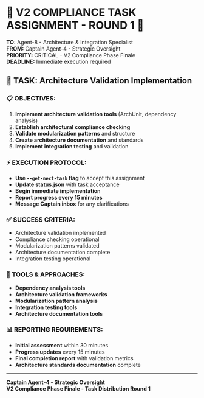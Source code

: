 # 🚨 V2 COMPLIANCE TASK ASSIGNMENT - ROUND 1 🚨

**TO:** Agent-8 - Architecture & Integration Specialist  
**FROM:** Captain Agent-4 - Strategic Oversight  
**PRIORITY:** CRITICAL - V2 Compliance Phase Finale  
**DEADLINE:** Immediate execution required  

## 🎯 **TASK:** Architecture Validation Implementation

### **📋 OBJECTIVES:**
1. **Implement architecture validation tools** (ArchUnit, dependency analysis)
2. **Establish architectural compliance checking**
3. **Validate modularization patterns** and structure
4. **Create architecture documentation** and standards
5. **Implement integration testing** and validation

### **⚡ EXECUTION PROTOCOL:**
- **Use `--get-next-task` flag** to accept this assignment
- **Update status.json** with task acceptance
- **Begin immediate implementation**
- **Report progress every 15 minutes**
- **Message Captain inbox** for any clarifications

### **✅ SUCCESS CRITERIA:**
- Architecture validation implemented
- Compliance checking operational
- Modularization patterns validated
- Architecture documentation complete
- Integration testing operational

### **🔧 TOOLS & APPROACHES:**
- **Dependency analysis tools**
- **Architecture validation frameworks**
- **Modularization pattern analysis**
- **Integration testing tools**
- **Architecture documentation tools**

### **📊 REPORTING REQUIREMENTS:**
- **Initial assessment** within 30 minutes
- **Progress updates** every 15 minutes
- **Final completion report** with validation metrics
- **Architecture standards documentation** complete

---

**Captain Agent-4 - Strategic Oversight**  
**V2 Compliance Phase Finale - Task Distribution Round 1**

